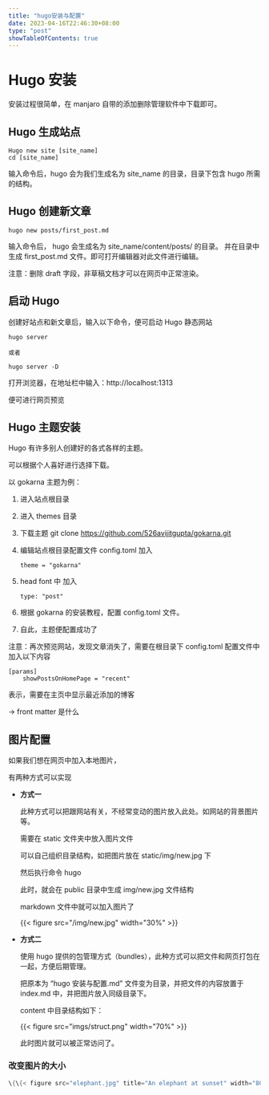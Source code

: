 ```yaml
---
title: "hugo安装与配置"
date: 2023-04-16T22:46:30+08:00
type: "post"
showTableOfContents: true
---
```


# Hugo 安装
安装过程很简单，在 manjaro 自带的添加删除管理软件中下载即可。

## Hugo 生成站点
	Hugo new site [site_name]
	cd [site_name]
	
输入命令后，hugo 会为我们生成名为 site_name 的目录，目录下包含 hugo 所需的结构。

	
## Hugo 创建新文章

	hugo new posts/first_post.md
	
	
输入命令后， hugo 会生成名为 site_name/content/posts/ 的目录。 并在目录中生成 first_post.md 文件。即可打开编辑器对此文件进行编辑。

注意：删除 draft 字段，非草稿文档才可以在网页中正常渲染。
	
## 启动 Hugo
创建好站点和新文章后，输入以下命令，便可启动 Hugo 静态网站
	
	hugo server
	
	或者
	
	hugo server -D
	
打开浏览器，在地址栏中输入：http://localhost:1313
	
便可进行网页预览

## Hugo 主题安装
Hugo 有许多别人创建好的各式各样的主题。

可以根据个人喜好进行选择下载。

以 gokarna 主题为例：
1. 进入站点根目录
2. 进入 themes 目录 
3. 下载主题
	git clone https://github.com/526avijitgupta/gokarna.git
4. 编辑站点根目录配置文件 config.toml
	加入
	```
	theme = "gokarna"
	```
5. head font 中 加入
	```
	type: "post"
	```
6. 根据 gokarna 的安装教程，配置 config.toml 文件。

7. 自此，主题便配置成功了

注意：再次预览网站，发现文章消失了，需要在根目录下 config.toml 配置文件中加入以下内容

	[params]
		showPostsOnHomePage = "recent"

表示，需要在主页中显示最近添加的博客

 -> front matter 是什么
 
## 图片配置
如果我们想在网页中加入本地图片，

有两种方式可以实现

- **方式一**

	此种方式可以把跟网站有关，不经常变动的图片放入此处。如网站的背景图片等。
	
	需要在 static 文件夹中放入图片文件

	可以自己组织目录结构，如把图片放在 static/img/new.jpg 下

	然后执行命令 hugo

	此时，就会在 public 目录中生成 img/new.jpg 文件结构

	markdown 文件中就可以加入图片了

	{{< figure src="/img/new.jpg" width="30%" >}}
-  **方式二**

	使用 hugo 提供的包管理方式（bundles），此种方式可以把文件和网页打包在一起，方便后期管理。
	
	把原本为 “hugo 安装与配置.md” 文件变为目录，并把文件的内容放置于 index.md 中，并把图片放入同级目录下。
	
	content 中目录结构如下：
	
	{{< figure src="imgs/struct.png" width="70%" >}}
	
	此时图片就可以被正常访问了。
	
### 改变图片的大小

``` cpp
\{\{< figure src="elephant.jpg" title="An elephant at sunset" width="80%" >}}
```